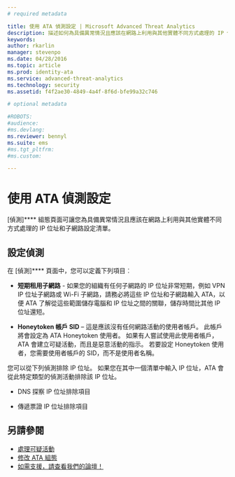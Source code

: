 ```yaml
---
# required metadata

title: 使用 ATA 偵測設定 | Microsoft Advanced Threat Analytics
description: 描述如何為具備異常情況且應該在網路上利用與其他實體不同方式處理的 IP 位址和子網路設定清單
keywords:
author: rkarlin
manager: stevenpo
ms.date: 04/28/2016
ms.topic: article
ms.prod: identity-ata
ms.service: advanced-threat-analytics
ms.technology: security
ms.assetid: f4f2ae30-4849-4a4f-8f6d-bfe99a32c746

# optional metadata

#ROBOTS:
#audience:
#ms.devlang:
ms.reviewer: bennyl
ms.suite: ems
#ms.tgt_pltfrm:
#ms.custom:

---
```


# 使用 ATA 偵測設定
[偵測]**** 組態頁面可讓您為具備異常情況且應該在網路上利用與其他實體不同方式處理的 IP 位址和子網路設定清單。

## 設定偵測
在 [偵測]**** 頁面中，您可以定義下列項目︰

-   **短期租用子網路** - 如果您的組織有任何子網路的 IP 位址非常短期，例如 VPN IP 位址子網路或 Wi-Fi 子網路，請務必將這些 IP 位址和子網路輸入 ATA，以便 ATA 了解從這些範圍儲存電腦和 IP 位址之間的關聯，儲存時間比其他 IP 位址還短。

-   **Honeytoken 帳戶 SID** – 這是應該沒有任何網路活動的使用者帳戶。 此帳戶將會設定為 ATA Honeytoken 使用者。 如果有人嘗試使用此使用者帳戶，ATA 會建立可疑活動，而且是惡意活動的指示。 若要設定 Honeytoken 使用者，您需要使用者帳戶的 SID，而不是使用者名稱。

您可以從下列偵測排除 IP 位址。 如果您在其中一個清單中輸入 IP 位址，ATA 會從此特定類型的偵測活動排除該 IP 位址。

-   DNS 探察 IP 位址排除項目

-   傳遞票證 IP 位址排除項目

## 另請參閱
- [處理可疑活動](working-with-suspicious-activities.md)
- [修改 ATA 組態](modifying-ata-configuration.md)
- [如需支援，請查看我們的論壇！](https://social.technet.microsoft.com/Forums/security/en-US/home?forum=mata)


<!--HONumber=Apr16_HO2-->


